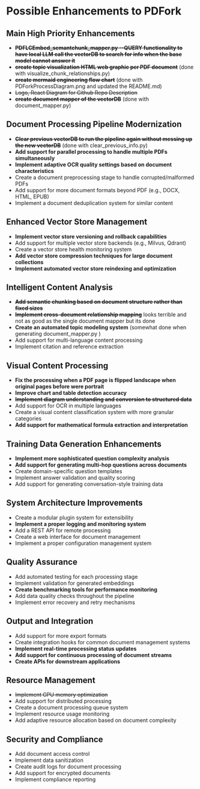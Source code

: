 # Possible Enhancements to PDFork


## Main High Priority Enhancements
+ ~~**PDFLCEmbed_semantchunk_mapper.py --QUERY functionality to have local LLM call the vectorDB to search for info when the base model cannot answer it**~~
+ ~~**create topic visualization HTML web graphic per PDF document**~~ (done with visualize_chunk_relationships.py)
+ ~~**create mermaid engineering flow chart**~~ (done with PDForkProcessDiagram.png and updated the README.md)
+ ~~Logo, React Diagram for Github Repo Description~~
+ ~~**create document mapper of the vectorDB**~~ (done with document_mapper.py)

## Document Processing Pipeline Modernization

+ ~~**Clear previous vectorDB to run the pipeline again without messing up the new vectorDB**~~ (done with clear_previous_info.py)
+ **Add support for parallel processing to handle multiple PDFs simultaneously**
+ **Implement adaptive OCR quality settings based on document characteristics**
+ Create a document preprocessing stage to handle corrupted/malformed PDFs
+ Add support for more document formats beyond PDF (e.g., DOCX, HTML, EPUB)
+ Implement a document deduplication system for similar content


## Enhanced Vector Store Management


+ **Implement vector store versioning and rollback capabilities**
+ Add support for multiple vector store backends (e.g., Milvus, Qdrant)
+ Create a vector store health monitoring system
+ **Add vector store compression techniques for large document collections**
+ **Implement automated vector store reindexing and optimization**


## Intelligent Content Analysis


+ ~~**Add semantic chunking based on document structure rather than fixed sizes**~~
+ ~~**Implement cross-document relationship mapping**~~ looks terrible and not as good as the single document mapper but its done
+ **Create an automated topic modeling system** (somewhat done when generating document_mapper.py )
+ Add support for multi-language content processing
+ Implement citation and reference extraction


## Visual Content Processing

+ **Fix the processing when a PDF page is flipped landscape when original pages before were portrait**
+ **Improve chart and table detection accuracy**
+ **~~Implement diagram understanding and conversion to structured data~~**
+ Add support for OCR in multiple languages
+ Create a visual content classification system with more granular categories
+ **Add support for mathematical formula extraction and interpretation**


## Training Data Generation Enhancements


+ **Implement more sophisticated question complexity analysis**
+ **Add support for generating multi-hop questions across documents**
+ Create domain-specific question templates
+ Implement answer validation and quality scoring
+ Add support for generating conversation-style training data


## System Architecture Improvements


+ Create a modular plugin system for extensibility
+ **Implement a proper logging and monitoring system**
+ Add a REST API for remote processing
+ Create a web interface for document management
+ Implement a proper configuration management system


## Quality Assurance


+ Add automated testing for each processing stage
+ Implement validation for generated embeddings
+ **Create benchmarking tools for performance monitoring**
+ Add data quality checks throughout the pipeline
+ Implement error recovery and retry mechanisms


## Output and Integration


+ Add support for more export formats
+ Create integration hooks for common document management systems
+ **Implement real-time processing status updates**
+ **Add support for continuous processing of document streams**
+ **Create APIs for downstream applications**


## Resource Management


+ ~~Implement GPU memory optimization~~
+ Add support for distributed processing
+ Create a document processing queue system
+ Implement resource usage monitoring
+ Add adaptive resource allocation based on document complexity


## Security and Compliance


+ Add document access control
+ Implement data sanitization
+ Create audit logs for document processing
+ Add support for encrypted documents
+ Implement compliance reporting